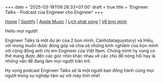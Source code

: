 +++
date = '2025-03-18T09:28:33+07:00'
draft = true
title = 'Engineer Talks - Podcast của Engineer cho Engineer'
+++

[Home](/) | [Spotify](/...) | [Apple Music](/...) | [Lịch phát sóng](/schedule) | [Về bọn mình](/about)

Hello mọi người!

Engineer Talks là một dự án của 2 bọn mình, Cảnh(dataguystory) và Hiếu, với mong muốn được đóng góp và chia sẻ những kinh nghiệm của bọn mình với cộng đồng anh chị em Engineer của Việt Nam. Chúng mình hy vọng có thể mang được đến các góc nhìn khác nhau về các chủ đề nóng hổi hay là những vấn đề đang làm mọi người trăn trở.

Hy vọng podcast Engineer Talks sẽ là một người bạn đồng hành cùng mọi người trong sự nghiệp tâm sự với máy tính nhé!




